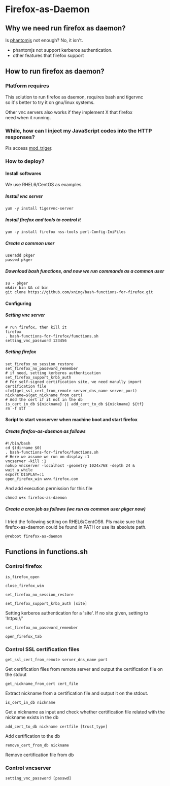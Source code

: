 # Firefox-as-Daemon

## Why we need run firefox as daemon?

Is [phantomjs](http://phantomjs.org/) not enough? No, it isn't.

-  phantomjs not support kerberos authentication.
-  other features that firefox support

## How to run firefox as daemon?

### Platform requires

This solution to run firefox as daemon, requires bash and tigervnc    
so it's better to try it on gnu/linux systems.    

Other vnc servers also works if they implement X that firefox    
need when it running.

### While, how can I inject my JavaScript codes into the HTTP responses?

Pls access [mod_triger](https://github.com/xning/mod_triger).

### How to deploy?

#### Install softwares

We use RHEL6/CentOS as examples.    

#####  Install vnc server

    yum -y install tigervnc-server

##### Install firefox and tools to control it

    yum -y install firefox nss-tools perl-Config-IniFiles
    
##### Create a common user

    useradd pkger
    passwd pkger
    
##### Download bash functions, and now we run commands as a common user

    su - pkger
    mkdir bin && cd bin
    git clone https://github.com/xning/bash-functions-for-firefox.git
    
#### Configuring

##### Setting vnc server

    # run firefox, then kill it
    firefox
    . bash-functions-for-firefox/functions.sh
    setting_vnc_password 123456
    
##### Setting firefox

    set_firefox_no_session_restore
    set_firefox_no_password_remember
    # if need, setting kerberos authentication
    set_firefox_support_krb5_auth
    # For self-signed certification site, we need manully import certification file
    cf=$(get_ssl_cert_from_remote server_dns_name server_port)
    nickname=$(get_nickname_from_cert)
    # Add the cert if it not in the db
    is_cert_in_db ${nickname} || add_cert_to_db ${nickname} ${tf}
    rm -f $tf
    
#### Script to start vncserver when machine boot and start firefox

##### Create firefox-as-daemon as follows

    #!/bin/bash
    cd $(dirname $0)
    . bash-functions-for-firefox/functions.sh
    # Here we assume we run on display :1
    vncserver -kill :1
    nohup vncserver -localhost -geometry 1024x768 -depth 24 & 
    wait_a_while
    export DISPLAY=:1
    open_firefox_win www.firefox.com

And add execution permission for this file

    chmod u+x firefox-as-daemon
    

##### Create a cron job as follows (we run as common user pkger now)

I tried the following setting on RHEL6/CentOS6. Pls make sure that    
firefox-as-daemon could be found in PATH or use its absolute path.

    @reboot firefox-as-daemon
    
## Functions in functions.sh

### Control firefox

    is_firefox_open

    close_firefox_win

    set_firefox_no_session_restore

    set_firefox_support_krb5_auth [site]
    
Setting kerberos authentication for a 'site'. If no site given, setting to 'https://'

    set_firefox_no_password_remember

    open_firefox_tab


### Control SSL certification files

    get_ssl_cert_from_remote server_dns_name port
    
Get certification files from remote server and output the certification file on the stdout 

    get_nickname_from_cert cert_file

Extract nickname from a certification file and output it on the stdout.

    is_cert_in_db nickname

Get a nickname as input and check whether certification file related with the nickname exists in the db

    add_cert_to_db nickname certfile [trust_type]

Add certification to the db

    remove_cert_from_db nickname

Remove certification file from db

### Control vncserver

    setting_vnc_password [passwd]

